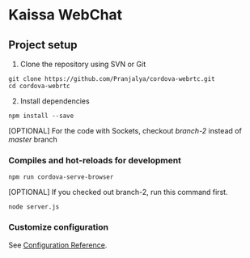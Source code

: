 # Kaissa WebChat

## Project setup

1. Clone the repository using SVN or Git
```
git clone https://github.com/Pranjalya/cordova-webrtc.git
cd cordova-webrtc
```

2. Install dependencies
```
npm install --save
```

[OPTIONAL] For the code with Sockets, checkout *branch-2* instead of *master* branch


### Compiles and hot-reloads for development
```
npm run cordova-serve-browser
```

[OPTIONAL] If you checked out branch-2, run this command first.
```
node server.js
```

### Customize configuration
See [Configuration Reference](https://cli.vuejs.org/config/).

